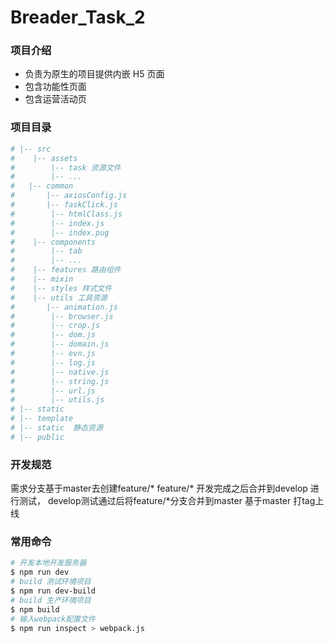 # Breader_Task_2

### 项目介绍

- 负责为原生的项目提供内嵌 H5 页面
- 包含功能性页面
- 包含运营活动页

### 项目目录

```bash
# |-- src
#    |-- assets
#        |-- task 资源文件
#        |-- ...
#   |-- common
#       |-- axiosConfig.js
#       |-- faskClick.js
#        |-- htmlClass.js
#        |-- index.js
#        |-- index.pug
#    |-- components
#        |-- tab
#        |-- ...
#    |-- features 路由组件
#    |-- mixin
#    |-- styles 样式文件
#    |-- utils 工具资源
#       |-- animation.js
#        |-- browser.js
#        |-- crop.js
#        |-- dom.js
#        |-- domain.js
#        |-- evn.js
#        |-- log.js
#        |-- native.js
#        |-- string.js
#        |-- url.js
#        |-- utils.js
# |-- static
# |-- template
# |-- static  静态资源
# |-- public
```

### 开发规范
  需求分支基于master去创建feature/*
  feature/* 开发完成之后合并到develop 进行测试，
  develop测试通过后将feature/*分支合并到master
  基于master 打tag上线

### 常用命令

```bash
# 开发本地开发服务器
$ npm run dev
# build 测试环境项目
$ npm run dev-build
# build 生产环境项目
$ npm build
# 输入webpack配置文件
$ npm run inspect > webpack.js
```

